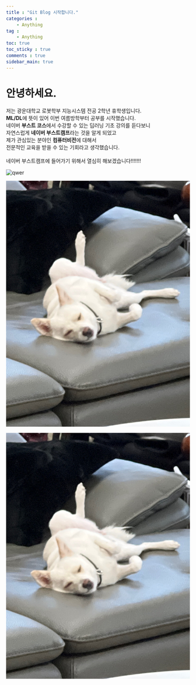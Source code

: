 ```yaml
---
title : "Git Blog 시작합니다."
categories :
    - Anything
tag :
    - Anything
toc: true
toc_sticky : true
comments : true
sidebar_main: true
---
```

# 안녕하세요.
저는 광운대학교 로봇학부 지능시스템 전공 2학년 휴학생입니다.<br/>**ML/DL**에 뜻이 있어 이번 여름방학부터 공부를 시작했습니다.<br/>네이버 **부스트 코스**에서 수강할 수 있는 딥러닝 기초 강의를 듣다보니<br/>자연스럽게 **네이버 부스트캠프**라는 것을 알게 되었고<br/> 제가 관심있는 분야인 **컴퓨터비전**에 대해서<br/> 전문적인 교육을 받을  수 있는 기회라고 생각했습니다.<br/> <br/>네이버 부스트캠프에 들어가기 위해서 열심히 해보겠습니다!!!!!!! 

![qwer](../../images/문자열내의갯수.JPEG)

![yang-cho-4191519](../../images/yang-cho-4191519.JPEG)

![yangcho2](../../images/yangcho2.JPEG)